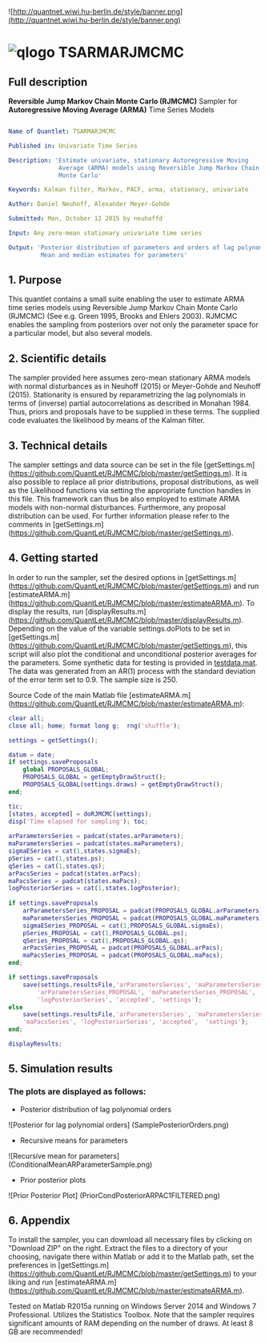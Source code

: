 
![http://quantnet.wiwi.hu-berlin.de/style/banner.png](http://quantnet.wiwi.hu-berlin.de/style/banner.png)

# ![qlogo](http://quantnet.wiwi.hu-berlin.de/graphics/quantlogo.png) **TSARMARJMCMC**


## Full description
__Reversible Jump Markov Chain Monte Carlo (RJMCMC)__ Sampler for __Autoregressive Moving Average (ARMA)__ Time Series Models

```yaml

Name of Quantlet: TSARMARJMCMC

Published in: Univariate Time Series

Description: 'Estimate univariate, stationary Autoregressive Moving 
              Average (ARMA) models using Reversible Jump Markov Chain 
              Monte Carlo'

Keywords: Kalman filter, Markov, PACF, arma, stationary, univariate

Author: Daniel Neuhoff, Alexander Meyer-Gohde

Submitted: Mon, October 12 2015 by neuhoffd

Input: Any zero-mean stationary univariate time series

Output: 'Posterior distribution of parameters and orders of lag polynomials
         Mean and median estimates for parameters'

```

## 1. Purpose
This quantlet contains a small suite enabling the user to estimate ARMA time series models using Reversible Jump Markov Chain Monte Carlo (RJMCMC)
(See e.g. Green 1995, Brooks and Ehlers 2003). RJMCMC enables the sampling from posteriors over not only the parameter space for a particular model,
but also several models.


## 2. Scientific details
The sampler provided here assumes zero-mean stationary ARMA models with normal disturbances as in Neuhoff (2015) or Meyer-Gohde and Neuhoff (2015).
Stationarity is ensured by reparametrizing the lag polynomials in terms of (inverse) partial autocorrelations as described in Monahan 1984.
Thus, priors and proposals have to be supplied in these terms. The supplied code evaluates the likelihood by means of the Kalman filter.


## 3. Technical details
The sampler settings and data source can be set in the file 
[getSettings.m] (https://github.com/QuantLet/RJMCMC/blob/master/getSettings.m).
It is also possible to replace all prior distributions,
proposal distributions, as well as the Likelihood functions via setting the appropriate function handles in this file.
This framework can thus be also employed to estimate ARMA models with non-normal disturbances.
Furthermore, any proposal distribution can be used.
For further information please refer to the comments in [getSettings.m] (https://github.com/QuantLet/RJMCMC/blob/master/getSettings.m).


## 4. Getting started
In order to run the sampler, set the desired options in [getSettings.m] (https://github.com/QuantLet/RJMCMC/blob/master/getSettings.m)
and run [estimateARMA.m] (https://github.com/QuantLet/RJMCMC/blob/master/estimateARMA.m). To display the results, run 
[displayResults.m] (https://github.com/QuantLet/RJMCMC/blob/master/displayResults.m).
Depending on the value of the variable settings.doPlots to be set in [getSettings.m] (https://github.com/QuantLet/RJMCMC/blob/master/getSettings.m),
this script will also plot the conditional and unconditional posterior averages for the parameters.
Some synthetic data for testing is provided in [testdata.mat](https://github.com/QuantLet/RJMCMC/blob/master/testdata.mat).
The data was generated from an AR(1) process with the standard deviation of the error term set to 0.9. The sample size is 250.

Source Code of the main Matlab file [estimateARMA.m] (https://github.com/QuantLet/RJMCMC/blob/master/estimateARMA.m):
``` matlab
clear all; 
close all; home; format long g;  rng('shuffle');

settings = getSettings();

datum = date;
if settings.saveProposals
    global PROPOSALS_GLOBAL;
    PROPOSALS_GLOBAL = getEmptyDrawStruct();
    PROPOSALS_GLOBAL(settings.draws) = getEmptyDrawStruct();
end;

tic;
[states, accepted] = doRJMCMC(settings);
disp('Time elapsed for sampling'); toc;
        
arParametersSeries = padcat(states.arParameters);
maParametersSeries = padcat(states.maParameters);
sigmaESeries = cat(1,states.sigmaEs);
pSeries = cat(1,states.ps);
qSeries = cat(1,states.qs);
arPacsSeries = padcat(states.arPacs);
maPacsSeries = padcat(states.maPacs);
logPosteriorSeries = cat(1,states.logPosterior);
        
if settings.saveProposals
    arParametersSeries_PROPOSAL = padcat(PROPOSALS_GLOBAL.arParameters);
    maParametersSeries_PROPOSAL = padcat(PROPOSALS_GLOBAL.maParameters);
    sigmaESeries_PROPOSAL = cat(1,PROPOSALS_GLOBAL.sigmaEs);
    pSeries_PROPOSAL = cat(1,PROPOSALS_GLOBAL.ps);
    qSeries_PROPOSAL = cat(1,PROPOSALS_GLOBAL.qs);
    arPacsSeries_PROPOSAL = padcat(PROPOSALS_GLOBAL.arPacs);
    maPacsSeries_PROPOSAL = padcat(PROPOSALS_GLOBAL.maPacs);
end;

if settings.saveProposals
    save(settings.resultsFile,'arParametersSeries', 'maParametersSeries', 'sigmaESeries', 'pSeries', 'qSeries', 'arPacsSeries','maPacsSeries',...
        'arParametersSeries_PROPOSAL', 'maParametersSeries_PROPOSAL', 'sigmaESeries_PROPOSAL', 'pSeries_PROPOSAL', 'qSeries_PROPOSAL', 'arPacsSeries_PROPOSAL','maPacsSeries_PROPOSAL',...
        'logPosteriorSeries', 'accepted', 'settings');
else            
    save(settings.resultsFile,'arParametersSeries', 'maParametersSeries', 'sigmaESeries', 'pSeries', 'qSeries', 'arPacsSeries',...
    'maPacsSeries', 'logPosteriorSeries', 'accepted',  'settings');
end;  

displayResults;
```

## 5. Simulation results
### The plots are displayed as follows:

* Posterior distribution of lag polynomial orders

![Posterior for lag polynomial orders] (SamplePosteriorOrders.png)

* Recursive means for parameters

![Recursive mean for parameters] (ConditionalMeanARParameterSample.png)

* Prior posterior plots

![Prior Posterior Plot] (PriorCondPosteriorARPAC1FILTERED.png)


## 6. Appendix 
To install the sampler, you can download all necessary files by clicking on "Download ZIP" on the right. Extract the files to a directory
of your choosing, navigate there within Matlab or add it to the Matlab path, set the preferences in 
[getSettings.m] (https://github.com/QuantLet/RJMCMC/blob/master/getSettings.m) to your liking
and run [estimateARMA.m] (https://github.com/QuantLet/RJMCMC/blob/master/estimateARMA.m).

Tested on Matlab R2015a running on Windows Server 2014 and Windows 7 Professional. Utilizes the Statistics Toolbox.
Note that the sampler requires significant amounts of RAM depending on the number of draws. At least 8 GB are recommended!
